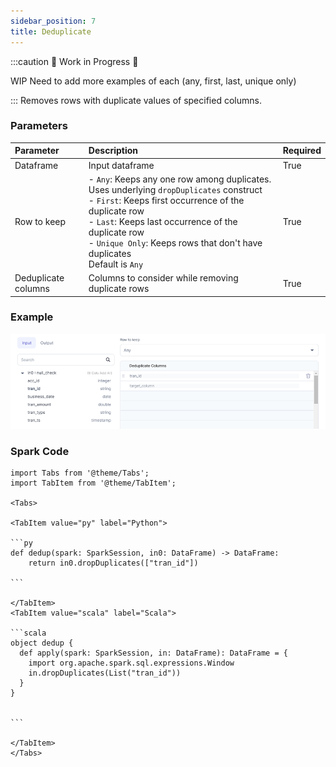 ```yaml
---
sidebar_position: 7
title: Deduplicate
---
```

:::caution 🚧 Work in Progress 🚧

WIP 
Need to add more examples of each (any, first, last, unique only)

:::
Removes rows with duplicate values of specified columns. 

### Parameters
| Parameter           | Description                                                                                                                                                                                                                                                                                     | Required |
|:--------------------|:------------------------------------------------------------------------------------------------------------------------------------------------------------------------------------------------------------------------------------------------------------------------------------------------|:---------|
| Dataframe           | Input dataframe                                                                                                                                                                                                                                                                                 | True     |
| Row to keep         | - `Any`: Keeps any one row among duplicates. Uses underlying `dropDuplicates` construct<br/>- `First`: Keeps first occurrence of the duplicate row <br/>- `Last`: Keeps last occurrence of the duplicate row <br/>- `Unique Only`: Keeps rows that don't have duplicates <br/> Default is `Any` | True     |
| Deduplicate columns | Columns to consider while removing duplicate rows                                                                                                                                                                                                                                               | True     |



### Example

![](./img/deduplicate_eg_1.png)

### Spark Code

````mdx-code-block
import Tabs from '@theme/Tabs';
import TabItem from '@theme/TabItem';

<Tabs>

<TabItem value="py" label="Python">

```py
def dedup(spark: SparkSession, in0: DataFrame) -> DataFrame:
    return in0.dropDuplicates(["tran_id"])

```

</TabItem>
<TabItem value="scala" label="Scala">

```scala
object dedup {
  def apply(spark: SparkSession, in: DataFrame): DataFrame = {
    import org.apache.spark.sql.expressions.Window
    in.dropDuplicates(List("tran_id"))
  }
}


```

</TabItem>
</Tabs>

````
 

